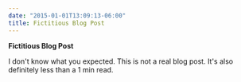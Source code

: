 ```yaml
---
date: "2015-01-01T13:09:13-06:00"
title: Fictitious Blog Post
---
```


**Fictitious Blog Post** 

I don't know what you expected. This is not a real blog post. It's also definitely less than a 1 min read.
